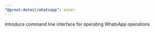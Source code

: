 ```yaml
---
"@great-detail/whatsapp": minor
---
```


introduce command line interface for operating WhatsApp operations
